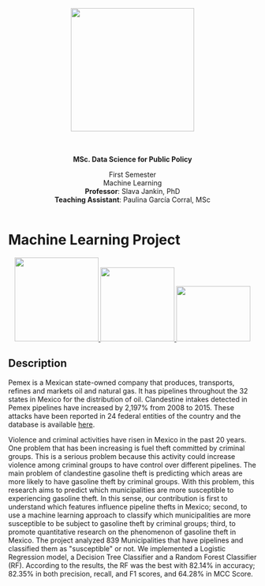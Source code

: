 <div align="center">
<a href="https://www.hertie-school.org/en/">
<img width="250em" src="https://hertieschool-f4e6.kxcdn.com/typo3conf/ext/lf_base/Resources/Frontend/dev04/assets/images/hertie-school.svg"/>
</a>

</div>

<br/>
<br/>

<div align="center">
<p><b> MSc. Data Science for Public Policy </b> <br/> </p>
First Semester <br/>
Machine Learning <br/>
<b>Professor</b>: Slava Jankin, PhD <br/>
<b>Teaching Assistant</b>: Paulina García Corral, MSc<br/>
</div>

<br/>


# Machine Learning Project

<div align="center">
<a href="https://www.infobae.com/america/mexico/2020/12/23/fuerzas-federales-aseguraron-toma-de-huachicol-oculta-en-tunel-de-200-metros-en-el-edomex/">
<img width="170em" src="https://cloudfront-us-east-1.images.arcpublishing.com/infobae/YYDPAE4SMFFTJOHSBPDKK2UUAQ.jpg"/>
</a>

<a href="https://www.elfinanciero.com.mx/universidades/investigadores-mexicanos-evitarian-el-robo-de-hidrocarburos/">
<img width="150em" src="https://cloudfront-us-east-1.images.arcpublishing.com/elfinanciero/IQR3FITOOHFWA3X4UZ7VCXEIWA.jpg"/>
</a>

<a href="https://www.elfinanciero.com.mx/universidades/investigadores-mexicanos-evitarian-el-robo-de-hidrocarburos/">
<img width="150em" height="112em" src="https://www.elsoldemexico.com.mx/finanzas/cpnv8p-militares-operativo-ductos-huachicol-combustible-perforacion-30.jpg/ALTERNATES/LANDSCAPE_400/Militares-Operativo-Ductos-Huachicol-Combustible-Perforacion%20(30).jpg"/>
</a>
</div>

##

## Description


Pemex is a Mexican state-owned company that produces, transports, refines and markets oil and natural gas. It has pipelines throughout the 32 states in Mexico for the distribution of oil. Clandestine intakes detected in Pemex pipelines have increased by 2,197% from 2008 to 2015. These attacks have been reported in 24 federal entities of the country and the database is available <a href="https://cartocritica.org.mx/2019/tomas-clandestinas-en-pemex-2008-2015/">here</a>. 

Violence and criminal activities have risen in Mexico in the past 20 years. One problem that has been increasing is fuel theft committed by criminal groups. This is a serious problem because this activity could increase violence among criminal groups to have control over different pipelines. The main problem of clandestine gasoline theft is predicting which areas are more likely to have gasoline theft by criminal groups. With this problem, this research aims to predict which municipalities are more susceptible to experiencing gasoline theft. In this sense, our contribution is first to understand which features influence pipeline thefts in Mexico; second, to use a machine learning approach to classify which municipalities are more susceptible to be subject to gasoline theft by criminal groups; third, to promote quantitative research on the phenomenon of gasoline theft in Mexico. The project analyzed 839 Municipalities that have pipelines and classified them as "susceptible" or not. We implemented a Logistic Regression model, a Decision Tree Classifier and a Random Forest Classifier (RF). According to the results, the RF was the best with 82.14% in accuracy; 82.35% in both precision, recall, and F1 scores, and 64.28% in MCC Score.

